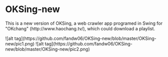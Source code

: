 # OKSing-new
<p> This is a new version of OKSing, a web crawler app programed in Swing for "OKchang" (http://www.haochang.tv/), which could download a playlist.</p>
![alt tag](https://github.com/fandw06/OKSing-new/blob/master/OKSing-new/pic1.png)
![alt tag](https://github.com/fandw06/OKSing-new/blob/master/OKSing-new/pic2.png)
